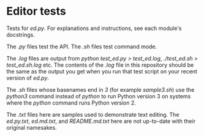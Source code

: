 Editor tests
============

Tests for *ed.py*.  For explanations and instructions, see each
module's docstrings.

The *.py* files test the API.  The *.sh* files test command mode.

The *.log* files are output from *python test_ed.py > test_ed.log*,
*./test_ed.sh > test_ed.sh.log* etc.  The contents of the *.log* file
in this repository should be the same as the output you get when you
run that test script on your recent version of *ed.py*.

The *.sh* files whose basenames end in *3* (for example *sample3.sh*)
use the *python3* command instead of *python* to run Python version 
3 on systems where the *python* command runs Python version 2.

The *.txt* files here are samples used to demonstrate text editing.
The *ed.py.txt*, *ed.md.txt*, and *README.md.txt* here are not
up-to-date with their original namesakes.
